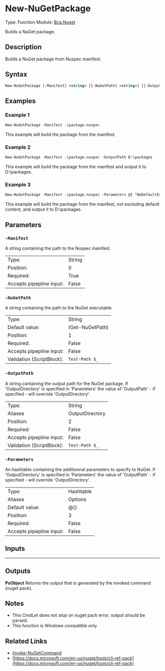 # New-NuGetPackage
Type: Function
Module: [Bca.Nuget](../ReadMe.md)

Builds a NuGet package.
## Description
Builds a NuGet package from Nuspec manifest.
## Syntax
```ps
New-NuGetPackage [-Manifest] <string> [[-NuGetPath] <string>] [[-OutputPath] <string>] [[-Parameters] <hashtable>] [<CommonParameters>]
```
## Examples
### Example 1
```ps
New-NuGetPackage -Manifest .\package.nuspec
```
This example will build the package from the manifest.
### Example 2
```ps
New-NuGetPackage -Manifest .\package.nuspec -OutputPath D:\packages
```
This example will build the package from the manifest and output it to D:\packages.
### Example 3
```ps
New-NuGetPackage -Manifest .\package.nuspec -Parameters @{ "NoDefaultExcludes" = $true ; "OutputDirectory" = "D:\packages" }
```
This example will build the package from the manifest, not excluding default content, and output it to D:\packages.
## Parameters
### `-Manifest`
A string containing the path to the Nuspec manifest.

| | |
|:-|:-|
|Type:|String|
|Position:|0|
|Required:|True|
|Accepts pipepline input:|False|

### `-NuGetPath`
A string containing the path to the NuGet executable.

| | |
|:-|:-|
|Type:|String|
|Default value:|(Get-NuGetPath)|
|Position:|1|
|Required:|False|
|Accepts pipepline input:|False|
|Validation (ScriptBlock):|` Test-Path $_ `|

### `-OutputPath`
A string containing the output path for the NuGet package.
If 'OutputDirectory' is specified in 'Parameters' the value of 'OutputPath' - if specified - will override 'OutputDirectory'.

| | |
|:-|:-|
|Type:|String|
|Aliases|OutputDirectory|
|Position:|2|
|Required:|False|
|Accepts pipepline input:|False|
|Validation (ScriptBlock):|` Test-Path $_ `|

### `-Parameters`
An hashtable containing the additionnal parameters to specify to NuGet.
If 'OutputDirectory' is specified in 'Parameters' the value of 'OutputPath' - if specified - will override 'OutputDirectory'.

| | |
|:-|:-|
|Type:|Hashtable|
|Aliases|Options|
|Default value:|@{}|
|Position:|3|
|Required:|False|
|Accepts pipepline input:|False|

## Inputs
****

## Outputs
**PsObject**
Returns the output that is generated by the invoked command (nuget pack).
## Notes
- This CmdLet does not stop on nuget pack error, output should be parsed.
- This function is Windows compatible only
## Related Links
- [Invoke-NuGetCommand](Invoke-NuGetCommand.md)
- [https://docs.microsoft.com/en-us/nuget/tools/cli-ref-pack](https://docs.microsoft.com/en-us/nuget/tools/cli-ref-pack)
